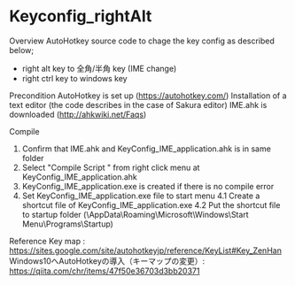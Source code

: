 # Keyconfig_rightAlt
Overview
  AutoHotkey source code to chage the key config as described below;
  - right alt key to 全角/半角 key (IME change)
  - right ctrl key to windows key
  
Precondition
  AutoHotkey is set up (https://autohotkey.com/)
  Installation of a text editor (the code describes in the case of Sakura editor)
  IME.ahk is downloaded (http://ahkwiki.net/Faqs)
  
Compile
  1. Confirm that IME.ahk and KeyConfig_IME_application.ahk is in same folder
  2. Select "Compile Script " from right click menu at KeyConfig_IME_application.ahk
  3. KeyConfig_IME_application.exe is created if there is no compile error
  4. Set KeyConfig_IME_application.exe file to start menu
    4.1 Create a shortcut file of KeyConfig_IME_application.exe
    4.2 Put the shortcut file to startup folder (\\AppData\Roaming\Microsoft\Windows\Start Menu\Programs\Startup)


Reference
  Key map : https://sites.google.com/site/autohotkeyjp/reference/KeyList#Key_ZenHan
  Windows10へAutoHotkeyの導入（キーマップの変更）: https://qiita.com/chr/items/47f50e36703d3bb20371
  

